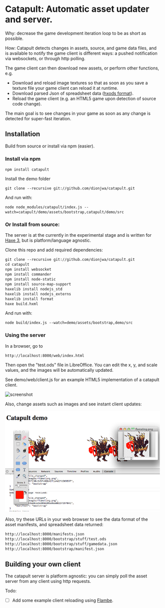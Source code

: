 [haxe]:http://http://haxe.org
[haxe3]:http://haxe.org/manual/haxe3
[flambe]:http://lib.haxe.org/p/flambe
[wafl]:https://github.com/aduros/flambe/wiki/Wafl
[nodejs]:http://nodejs.org/
[hxods]:https://github.com/ncannasse/hxods

# Catapult: Automatic asset updater and server.

Why: decrease the game development iteration loop to be as short as possible.

How: Catapult detects changes in assets, source, and game data files, and is available to notify the game client is different ways: a pushed notification via websockets, or through http polling.

The game client can then download new assets, or perform other functions, e.g.

- Download and reload image textures so that as soon as you save a texture file your game client can reload it at runtime.
- Download parsed Json of spreadsheet data ([hxods format][hxods]).
- Reload the game client (e.g. an HTML5 game upon detection of source code change).

The main goal is to see changes in your game as soon as any change is detected for super-fast iteration.

## Installation

Build from source or install via npm (easier).

### Install via npm

	npm install catapult

Install the demo folder

	git clone --recursive git://github.com/dionjwa/catapult.git
	
And run with: 


	node node_modules/catapult/index.js --watch=catapult/demo/assets/bootstrap,catapult/demo/src

### Or Install from source:

The server is at the currently in the experimental stage and is written for [Haxe 3][haxe3], but is platform/language agnostic.  

Clone this repo and add required dependencies:

	git clone --recursive git://github.com/dionjwa/catapult.git
	cd catapult
	npm install websocket
	npm install commander
	npm install node-static
	npm install source-map-support
	haxelib install nodejs_std
	haxelib install nodejs_externs
	haxelib install format
	haxe build.hxml
	
And run with: 

	node build/index.js --watch=demo/assets/bootstrap,demo/src
	
### Using the server

In a browser, go to 

	http://localhost:8000/web/index.html
	
Then open the "test.ods" file in LibreOffice.  You can edit the x, y, and scale values, and the images will be automatically updated.

See demo/web/client.js for an example HTML5 implementation of a catapult client. 

![screenshot](demo/catapult_demo.png)


Also, change assets such as images and see instant client updates:

![screenshot](demo/catapult_demo2.png)
	


Also, try these URLs in your web browser to see the data format of the asset manifests, and spreadsheet data returned:

	http://localhost:8000/manifests.json
	http://localhost:8000/bootstrap/stuff/test.ods
	http://localhost:8000/bootstrap/stuff/gamedata.json
	http://localhost:8000/bootstrap/manifest.json
	
## Building your own client 

The catapult server is platform agnostic: you can simply poll the asset server from any client using http requests. 

Todo:

- [ ] Add some example client reloading using [Flambe][flambe].
	



